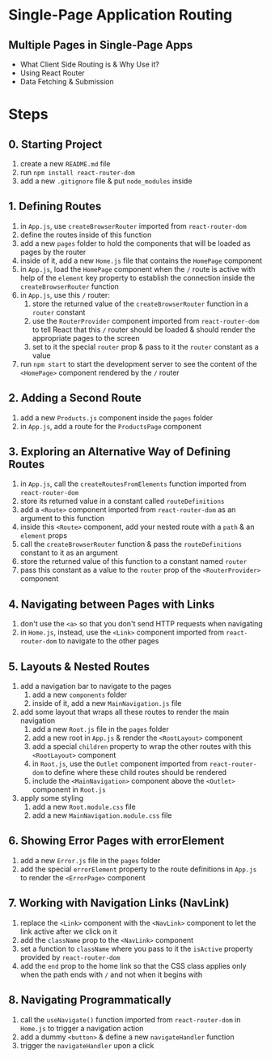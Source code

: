 # Single-Page Application Routing

## Multiple Pages in Single-Page Apps

- What Client Side Routing is & Why Use it?
- Using React Router
- Data Fetching & Submission

# Steps

## 0. Starting Project

1. create a new `README.md` file
2. run `npm install react-router-dom`
3. add a new `.gitignore` file & put `node_modules` inside

## 1. Defining Routes

1. in `App.js`, use `createBrowserRouter` imported from `react-router-dom`
2. define the routes inside of this function
3. add a new `pages` folder to hold the components that will be loaded as pages by the router
4. inside of it, add a new `Home.js` file that contains the `HomePage` component
5. in `App.js`, load the `HomePage` component when the `/` route is active with help of the `element` key property to establish the connection inside the `createBrowserRouter` function
6. in `App.js`, use this `/` router:
   1. store the returned value of the `createBrowserRouter` function in a `router` constant
   2. use the `RouterProvider` component imported from `react-router-dom` to tell React that this `/` router should be loaded & should render the appropriate pages to the screen
   3. set to it the special `router` prop & pass to it the `router` constant as a value
7. run `npm start` to start the development server to see the content of the `<HomePage>` component rendered by the `/` router

## 2. Adding a Second Route

1. add a new `Products.js` component inside the `pages` folder
2. in `App.js`, add a route for the `ProductsPage` component

## 3. Exploring an Alternative Way of Defining Routes

1. in `App.js`, call the `createRoutesFromElements` function imported from `react-router-dom`
2. store its returned value in a constant called `routeDefinitions`
3. add a `<Route>` component imported from `react-router-dom` as an argument to this function
4. inside this `<Route>` component, add your nested route with a `path` & an `element` props
5. call the `createBrowserRouter` function & pass the `routeDefinitions` constant to it as an argument
6. store the returned value of this function to a constant named `router`
7. pass this constant as a value to the `router` prop of the `<RouterProvider>` component

## 4. Navigating between Pages with Links

1. don't use the `<a>` so that you don't send HTTP requests when navigating
2. in `Home.js`, instead, use the `<Link>` component imported from `react-router-dom` to navigate to the other pages

## 5. Layouts & Nested Routes

1. add a navigation bar to navigate to the pages
   1. add a new `components` folder
   2. inside of it, add a new `MainNavigation.js` file
2. add some layout that wraps all these routes to render the main navigation
   1. add a new `Root.js` file in the `pages` folder
   2. add a new root in `App.js` & render the `<RootLayout>` component
   3. add a special `children` property to wrap the other routes with this `<RootLayout>` component
   4. in `Root.js`, use the `Outlet` component imported from `react-router-dom` to define where these child routes should be rendered
   5. include the `<MainNavigation>` component above the `<Outlet>` component in `Root.js`
3. apply some styling
   1. add a new `Root.module.css` file
   2. add a new `MainNavigation.module.css` file

## 6. Showing Error Pages with errorElement

1. add a new `Error.js` file in the `pages` folder
2. add the special `errorElement` property to the route definitions in `App.js` to render the `<ErrorPage>` component

## 7. Working with Navigation Links (NavLink)

1. replace the `<Link>` component with the `<NavLink>` component to let the link active after we click on it
2. add the `className` prop to the `<NavLink>` component
3. set a function to `className` where you pass to it the `isActive` property provided by `react-router-dom`
4. add the `end` prop to the home link so that the CSS class applies only when the path ends with `/` and not when it begins with

## 8. Navigating Programmatically

1. call the `useNavigate()` function imported from `react-router-dom` in `Home.js` to trigger a navigation action
2. add a dummy `<button>` & define a new `navigateHandler` function
3. trigger the `navigateHandler` upon a click
